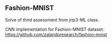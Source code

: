 ## Fashion-MNIST
Solve of third assessment from jnp3-ML class.

CNN implementation for Fashion-MNIST dataset:
https://github.com/zalandoresearch/fashion-mnist
